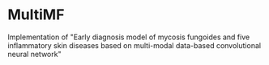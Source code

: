 # MultiMF
Implementation of "Early diagnosis model of mycosis fungoides and five inflammatory skin diseases based on multi-modal data-based convolutional neural network"
